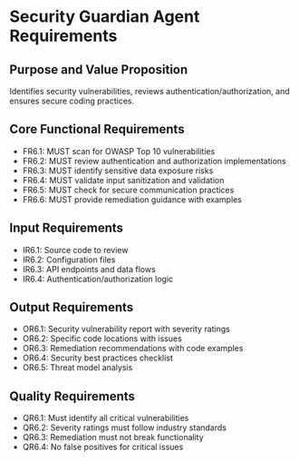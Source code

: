 # Security Guardian Agent Requirements

## Purpose and Value Proposition
Identifies security vulnerabilities, reviews authentication/authorization, and ensures secure coding practices.

## Core Functional Requirements
- FR6.1: MUST scan for OWASP Top 10 vulnerabilities
- FR6.2: MUST review authentication and authorization implementations
- FR6.3: MUST identify sensitive data exposure risks
- FR6.4: MUST validate input sanitization and validation
- FR6.5: MUST check for secure communication practices
- FR6.6: MUST provide remediation guidance with examples

## Input Requirements
- IR6.1: Source code to review
- IR6.2: Configuration files
- IR6.3: API endpoints and data flows
- IR6.4: Authentication/authorization logic

## Output Requirements
- OR6.1: Security vulnerability report with severity ratings
- OR6.2: Specific code locations with issues
- OR6.3: Remediation recommendations with code examples
- OR6.4: Security best practices checklist
- OR6.5: Threat model analysis

## Quality Requirements
- QR6.1: Must identify all critical vulnerabilities
- QR6.2: Severity ratings must follow industry standards
- QR6.3: Remediation must not break functionality
- QR6.4: No false positives for critical issues